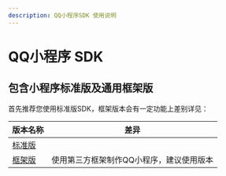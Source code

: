 ```yaml
---
description: QQ小程序SDK 使用说明
---
```


# QQ小程序 SDK

## 包含小程序标准版及通用框架版 <a href="bao-han-xiao-cheng-xu-biao-zhun-ban-cha-jian-ban-ji-tong-yong-kuang-jia-ban" id="bao-han-xiao-cheng-xu-biao-zhun-ban-cha-jian-ban-ji-tong-yong-kuang-jia-ban"></a>

首先推荐您使用标准版SDK，框架版本会有一定功能上差别详见：

| 版本名称                    | 差异                    |
| ----------------------- | --------------------- |
| [​标准版​](qqsdk.md)       | ​                     |
| ​[框架版​](qqsdkcustom.md) | 使用第三方框架制作QQ小程序，建议使用版本 |
